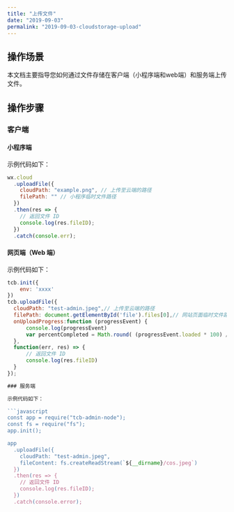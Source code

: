 ```yaml
---
title: "上传文件"
date: "2019-09-03"
permalink: "2019-09-03-cloudstorage-upload"
---
```



## 操作场景

本文档主要指导您如何通过文件存储在客户端（小程序端和web端）和服务端上传文件。

## 操作步骤

### 客户端
#### 小程序端

示例代码如下：

```javascript
wx.cloud
  .uploadFile({
    cloudPath: "example.png", // 上传至云端的路径
    filePath: "" // 小程序临时文件路径
  })
  .then(res => {
    // 返回文件 ID
    console.log(res.fileID);
  })
  .catch(console.err);
```

#### 网页端（Web 端）

示例代码如下：

```javascript
tcb.init({
    env: 'xxxx'
})
tcb.uploadFile({
  cloudPath: "test-admin.jpeg",// 上传至云端的路径
  filePath: document.getElementById('file').files[0],// 网站页面临时文件路径
  onUploadProgress:function (progressEvent) {
      console.log(progressEvent)
      var percentCompleted = Math.round( (progressEvent.loaded * 100) / progressEvent.total );
  },
  function(err, res) => {
      // 返回文件 ID
      console.log(res.fileID)
  }
});

### 服务端

示例代码如下：

```javascript
const app = require("tcb-admin-node");
const fs = require("fs");
app.init();

app
  .uploadFile({
    cloudPath: "test-admin.jpeg",
    fileContent: fs.createReadStream(`${__dirname}/cos.jpeg`)
  })
  .then(res => {
    // 返回文件 ID
    console.log(res.fileID);
  })
  .catch(console.error);
```
